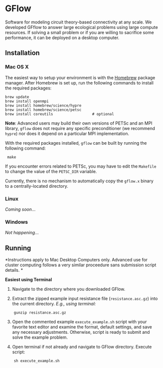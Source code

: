 # GFlow
Software for modeling circuit theory-based connectivity at any scale. We developed GFflow to answer large ecological problems using large compute resources. If solving a small problem or if you are willing to sacrifice some performance, it can be deployed on a desktop computer.

## Installation

### Mac OS X

The easiest way to setup your environment is with the
[Homebrew](http://brew.sh) package manager.
After Homebrew is set up, run the following commands to install
the required packages:

    brew update
    brew install openmpi
    brew install homebrew/science/hypre
    brew install homebrew/science/petsc
    brew install coreutils					# optional

**Note**: Advanced users may build their own versions of PETSc and an MPI library, `gflow` does not require
any specific preconditioner (we recommend `hypre`) nor does it depend on a particular
MPI implementation.

With the required packages installed, `gflow` can be built by running the following command:

     make
     
If you encounter errors related to PETSc, you may have to edit the `Makefile` to change the 
value of the `PETSC_DIR` variable.

Currently, there is no mechanism to automatically copy the `gflow.x` binary to a centrally-located
directory.


### Linux

*Coming soon*...


### Windows

*Not happening*...


## Running 

*Instructions apply to Mac Desktop Computers only. Advanced use for cluster computing follows a very similar proceedure sans submission script details. *

**Easiest using Terminal** 

1. Navigate to the directory where you downloaded GFlow. 

2. Extract the zipped example input resistance file (`resistance.asc.gz`) into the current directory. *E.g., using terminal:*
```
    gunzip resistance.asc.gz
```
3. Open the commented example `execute_example.sh` script with your favorite text editor and examine the format, default settings, and save any necessary 
adjustments. Otherwise, script is ready to submit and solve the example problem.

4. Open terminal if not already and navigate to GFlow directory. Execute script:
```
    sh execute_example.sh
```

